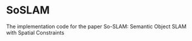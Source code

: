 # SoSLAM
The implementation code for the paper So-SLAM: Semantic Object SLAM with Spatial Constraints
